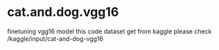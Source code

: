 # cat.and.dog.vgg16
finetuning vgg16 model
this code dataset get from kaggle please check
/kaggle/input/cat-and-dog-vgg16
